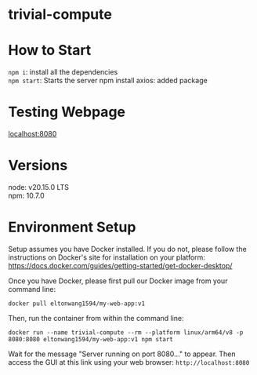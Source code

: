 # trivial-compute

# How to Start
`npm i`: install all the dependencies <br>
`npm start`: Starts the server
npm install axios: added package

# Testing Webpage
[localhost:8080](localhost:8080)

# Versions 
node: v20.15.0 LTS <br>
npm: 10.7.0

# Environment Setup
Setup assumes you have Docker installed. If you do not, please follow the instructions on Docker's site for installation on your platform: https://docs.docker.com/guides/getting-started/get-docker-desktop/

Once you have Docker, please first pull our Docker image from your command line:

`docker pull eltonwang1594/my-web-app:v1`

Then, run the container from within the command line:

`docker run --name trivial-compute --rm --platform linux/arm64/v8 -p 8080:8080 eltonwang1594/my-web-app:v1 npm start`

Wait for the message "Server running on port 8080..." to appear.
Then access the GUI at this link using your web browser:
`http://localhost:8080`


